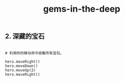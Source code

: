 ﻿---
layout: default
title: gems-in-the-deep
---
## 2. 深藏的宝石
```

# 利用你的移动命令收集所有宝石。

hero.moveRight()
hero.moveDown()
hero.moveUp(2)
hero.moveRight()

```
